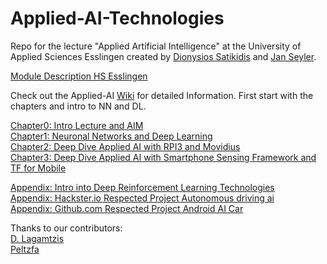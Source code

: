 # Applied-AI-Technologies

Repo for the lecture "Applied Artificial Intelligence" at the University of Applied Sciences Esslingen created by [Dionysios Satikidis](mailto:dionysios.satikidis@gmail.com) and [Jan Seyler](mailto:Jan.Seyler@gmail.com).

[Module Description HS Esslingen](https://www.hs-esslingen.de/fileadmin/media/Fakultaeten/it/FAKULTAET/Studiengaenge/Modulhandbuecher/Wahlfachmodul/HE-IT_Modulhandbuch-Wahlfachmodul-_Wahlpflichtfaecher_SWB_TIB_WKB_2019-02-15.pdf)</br>

Check out the Applied-AI [Wiki](https://github.com/MrDio/Applied-AI-Technologies/wiki) for detailed Information. First start with the chapters and intro to NN and DL.

[Chapter0: Intro Lecture and AIM](https://github.com/MrDio/Applied-AI-Technologies/wiki)</br>
[Chapter1: Neuronal Networks and Deep Learning](https://github.com/MrDio/Smartphone-Sensing-Framework/wiki/Neuronal-Networks-&-Deep-Learning)</br>
[Chapter2: Deep Dive Applied AI with RPI3 and Movidius](https://github.com/MrDio/Applied-AI-Technologies/wiki/2.-AI-on-the-Raspberry-Pi-with-the-Movidius-Neural-Compute-Stick)</br>
[Chapter3: Deep Dive Applied AI with Smartphone Sensing Framework and TF for Mobile](https://github.com/MrDio/Applied-AI-Technologies/wiki/1.-AI-on-Smartphone-Sensing)</br>


[Appendix: Intro into Deep Reinforcement Learning Technologies](https://sites.google.com/view/deep-rl-bootcamp/lectures)</br>
[Appendix: Hackster.io Respected Project Autonomous driving ai](https://www.hackster.io/dhq/autonomous-driving-ai-for-donkey-car-garbage-collector-846c11)</br>
[Appendix: Github.com Respected Project Android AI Car](https://github.com/umadbro96/androidAICar)</br>

Thanks to our contributors:
</br>
[D. Lagamtzis](https://github.com/DimiHMC)</br>
[Peltzfa](https://github.com/peltzefa/)
